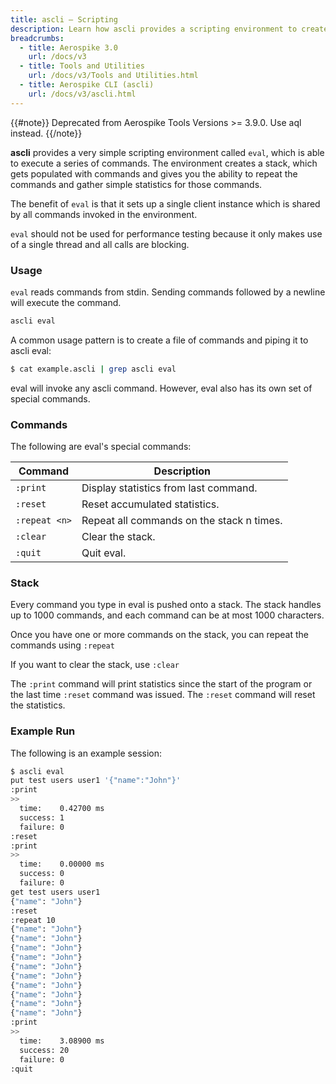 ```yaml
---
title: ascli – Scripting
description: Learn how ascli provides a scripting environment to create a stack, which gets populated with commands, in order to repeat the commands and gather statistics for those commands.
breadcrumbs:
  - title: Aerospike 3.0
    url: /docs/v3
  - title: Tools and Utilities
    url: /docs/v3/Tools and Utilities.html
  - title: Aerospike CLI (ascli)
    url: /docs/v3/ascli.html
---
```


{{#note}}
Deprecated from Aerospike Tools Versions >= 3.9.0. Use aql instead.
{{/note}}

**ascli** provides a very simple scripting environment called `eval`, which is able to execute a series of commands. The environment creates a stack, which gets populated with commands and gives you the ability to repeat the commands and gather simple statistics for those commands.

The benefit of `eval` is that it sets up a single client instance which is shared by all commands invoked in the environment. 

`eval` should not be used for performance testing because it only makes use of a single thread and all calls are blocking. 

### Usage

`eval` reads commands from stdin. Sending commands followed by a newline will execute the command.

```bash
ascli eval
```

A common usage pattern is to create a file of commands and piping it to ascli eval:

```bash
$ cat example.ascli | grep ascli eval
```

eval will invoke any ascli command. However, eval also has its own set of special commands.

### Commands

The following are eval's special commands:

Command | Description
--- | ---
`:print` | Display statistics from last command.
`:reset` | Reset accumulated statistics.
`:repeat <n>` | Repeat all commands on the stack n times.
`:clear` | Clear the stack.
`:quit` | Quit eval.

### Stack

Every command you type in eval is pushed onto a stack.  The stack handles up to 1000 commands, and each command can be at most 1000 characters.

Once you have one or more commands on the stack, you can repeat the commands using `:repeat`

If you want to clear the stack, use `:clear`

The `:print` command will print statistics since the start of the program or the last time `:reset` command was issued. The `:reset` command will reset the statistics.

### Example Run

The following is an example session:

```bash
$ ascli eval
put test users user1 '{"name":"John"}'
:print
>>
  time:    0.42700 ms
  success: 1
  failure: 0
:reset
:print
>>
  time:    0.00000 ms
  success: 0
  failure: 0
get test users user1
{"name": "John"}
:reset
:repeat 10
{"name": "John"}
{"name": "John"}
{"name": "John"}
{"name": "John"}
{"name": "John"}
{"name": "John"}
{"name": "John"}
{"name": "John"}
{"name": "John"}
{"name": "John"}
:print
>>
  time:    3.08900 ms
  success: 20
  failure: 0
:quit
```
